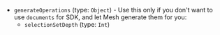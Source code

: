 
* `generateOperations` (type: `Object`) - Use this only if you don't want to use `documents` for SDK,
and let Mesh generate them for you: 
  * `selectionSetDepth` (type: `Int`)